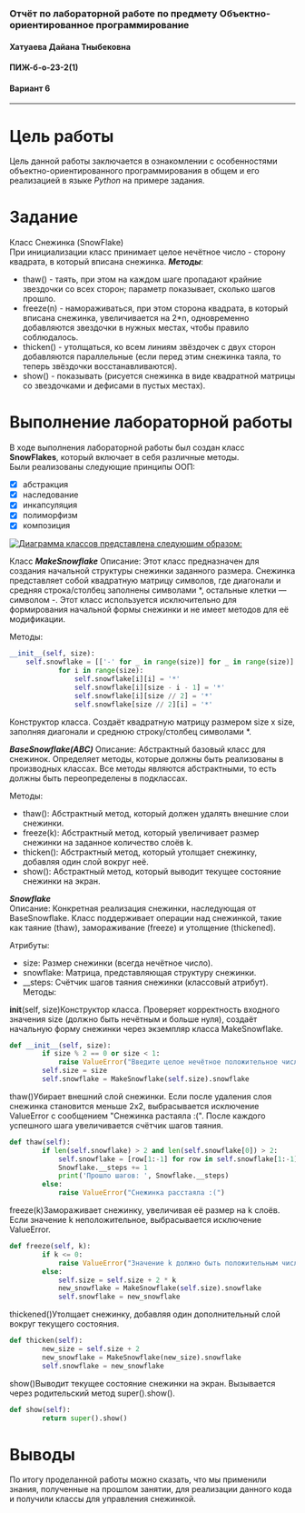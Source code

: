 ### Отчёт по лабораторной работе по предмету Объектно-ориентированное программирование
#### Хатуаева Дайана Тныбековна
#### ПИЖ-б-о-23-2(1)
#### Вариант 6
<hr>

# Цель работы
Цель данной работы заключается в ознакомлении с особенностями объектно-ориентированного программирования
в общем и его реализацией в языке *Python* на примере задания.

# Задание
Класс Снежинка (SnowFlake)  
При инициализации класс принимает целое нечётное число - сторону квадрата, в  который вписана снежинка. 
***Методы***: 
- thaw() - таять, при этом на каждом шаге пропадают крайние звездочки со всех сторон; параметр показывает, сколько шагов прошло. 
- freeze(n) - намораживаться, при этом сторона квадрата, в который вписана снежинка, увеличивается на 2*n, одновременно добавляются звездочки в нужных местах, чтобы правило соблюдалось. 
- thicken() - утолщаться, ко всем линиям звёздочек с двух сторон добавляются 
параллельные (если перед этим снежинка таяла, то теперь звёздочки восстанавливаются). 
- show() - показывать (рисуется снежинка в виде квадратной матрицы со звездочками и дефисами в пустых местах).

# Выполнение лабораторной работы
В ходе выполнения лабораторной работы был создан класс **SnowFlakes**, который включает в себя различные методы.  
Были реализованы следующие принципы ООП:
- [x] абстракция  
- [x] наследование 
- [x] инкапсуляция 
- [x] полиморфизм
- [x] композиция  

[![Диаграмма классов представлена следующим образом:](https://i.postimg.cc/dVHFcs5L/download.png)](https://postimg.cc/FYL8j454)

Класс ***MakeSnowflake***
Описание: Этот класс предназначен для создания начальной структуры снежинки заданного размера.  Снежинка представляет собой квадратную матрицу символов, где диагонали и средняя строка/столбец заполнены символами *, остальные клетки — символом -.  Этот класс используется исключительно для формирования начальной формы снежинки и не имеет методов для её модификации.

Методы:
```python
__init__(self, size):
    self.snowflake = [['-' for _ in range(size)] for _ in range(size)]
            for i in range(size):
                self.snowflake[i][i] = '*'
                self.snowflake[i][size - i - 1] = '*'
                self.snowflake[i][size // 2] = '*'
                self.snowflake[size // 2][i] = '*'
```
Конструктор класса. Создаёт квадратную матрицу размером size x size, заполняя диагонали и среднюю строку/столбец символами *.

***BaseSnowflake(ABC)***
Описание: Абстрактный базовый класс для снежинок. Определяет методы, которые должны быть реализованы в производных классах.  Все методы являются абстрактными, то есть должны быть переопределены в подклассах.

Методы:

- thaw(): Абстрактный метод, который должен удалять внешние слои снежинки.
- freeze(k): Абстрактный метод, который увеличивает размер снежинки на заданное количество слоёв k.
- thicken(): Абстрактный метод, который утолщает снежинку, добавляя один слой вокруг неё.
- show(): Абстрактный метод, который выводит текущее состояние снежинки на экран.

***Snowflake***  
Описание: Конкретная реализация снежинки, наследующая от BaseSnowflake.  Класс поддерживает операции над снежинкой, такие как таяние (thaw), замораживание (freeze) и утолщение (thickened).

Атрибуты:

- size: Размер снежинки (всегда нечётное число).
- snowflake: Матрица, представляющая структуру снежинки.
- __steps: Счётчик шагов таяния снежинки (классовый атрибут).
Методы:

__init__(self, size)Конструктор класса. Проверяет корректность входного значения size (должно быть нечётным и больше нуля), создаёт начальную форму снежинки через экземпляр класса MakeSnowflake.
```python
def __init__(self, size):
        if size % 2 == 0 or size < 1:
            raise ValueError("Введите целое нечётное положительное число")
        self.size = size
        self.snowflake = MakeSnowflake(self.size).snowflake
```
thaw()Убирает внешний слой снежинки. Если после удаления слоя снежинка становится меньше 2x2, выбрасывается исключение ValueError с сообщением "Снежинка растаяла :(". После каждого успешного шага увеличивается счётчик шагов таяния.
```python
def thaw(self):
        if len(self.snowflake) > 2 and len(self.snowflake[0]) > 2:
            self.snowflake = [row[1:-1] for row in self.snowflake[1:-1]]
            Snowflake.__steps += 1
            print('Прошло шагов: ', Snowflake.__steps)
        else:
            raise ValueError("Снежинка расстаяла :(")
```
freeze(k)Замораживает снежинку, увеличивая её размер на k слоёв. Если значение k неположительное, выбрасывается исключение ValueError.
```python
def freeze(self, k):
        if k <= 0:
            raise ValueError("Значение k должно быть положительным числом.")
        else:
            self.size = self.size + 2 * k
            new_snowflake = MakeSnowflake(self.size).snowflake
            self.snowflake = new_snowflake
```
thickened()Утолщает снежинку, добавляя один дополнительный слой вокруг текущего состояния.
```python
def thicken(self):
        new_size = self.size + 2
        new_snowflake = MakeSnowflake(new_size).snowflake
        self.snowflake = new_snowflake

```
show()Выводит текущее состояние снежинки на экран. Вызывается через родительский метод super().show().
```python
def show(self):
        return super().show()
```

# Выводы
По итогу проделанной работы можно  сказать, что мы применили знания, полученные на прошлом занятии, для реализации данного кода и получили классы для управления снежинкой.